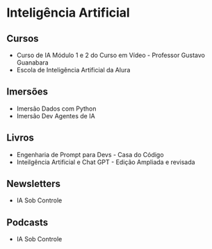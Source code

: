 # Inteligência Artificial

## Cursos

- Curso de IA Módulo 1 e 2 do Curso em Vídeo - Professor Gustavo Guanabara
- Escola de Inteligência Artificial da Alura


## Imersões

- Imersão Dados com Python
- Imersão Dev Agentes de IA


## Livros

- Engenharia de Prompt para Devs  - Casa do Código
- Inteilgência Artificial e Chat GPT - Edição Ampliada e revisada


## Newsletters

- IA Sob Controle


## Podcasts

- IA Sob Controle